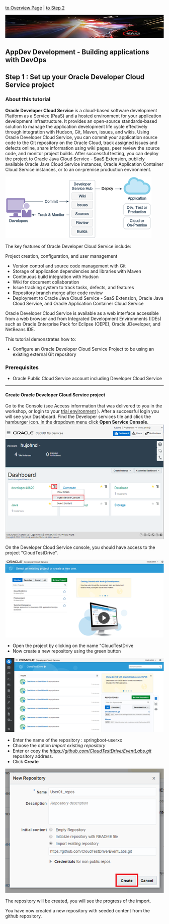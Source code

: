 
[to Overview Page](../Develop.md) | [to Step 2](../springboot-sample/devcs.accs.ci.md)

![](../../common/images/customer.logo2.png)
## AppDev Development - Building applications with DevOps ##
## Step 1 : Set up your Oracle Developer Cloud Service project ##

### About this tutorial ###
**Oracle Developer Cloud Service** is a cloud-based software development Platform as a Service (PaaS) and a hosted environment for your application development infrastructure. It provides an open-source standards-based solution to manage the application development life cycle effectively through integration with Hudson, Git, Maven, issues, and wikis. Using Oracle Developer Cloud Service, you can commit your application source code to the Git repository on the Oracle Cloud, track assigned issues and defects online, share information using wiki pages, peer review the source code, and monitor project builds. After successful testing, you can deploy the project to Oracle Java Cloud Service - SaaS Extension, publicly available Oracle Java Cloud Service instances, Oracle Application Container Cloud Service instances, or to an on-premise production environment.

![](images/00.dcs.png)

The key features of Oracle Developer Cloud Service include:

Project creation, configuration, and user management

+ Version control and source code management with Git
+ Storage of application dependencies and libraries with Maven
+ Continuous build integration with Hudson
+ Wiki for document collaboration
+ Issue tracking system to track tasks, defects, and features
+ Repository branch merge after code review
+ Deployment to Oracle Java Cloud Service - SaaS Extension, Oracle Java Cloud Service, and Oracle Application Container Cloud Service

Oracle Developer Cloud Service is available as a web interface accessible from a web browser and from Integrated Development Environments (IDEs) such as Oracle Enterprise Pack for Eclipse (OEPE), Oracle JDeveloper, and NetBeans IDE.

This tutorial demonstrates how to:

- Configure an Oracle Developer Cloud Service Project to be using an existing external Git repository

### Prerequisites ###

- Oracle Public Cloud Service account including Developer Cloud Service

----

#### Create Oracle Developer Cloud Service project ####

Go to the Console (see Access inforrmation that was delivered to you in the workshop, or login to your [trial environment](https://cloud.oracle.com/sign-in) ). After a successful login you will see your Dashboard. Find the Developer services tile and click the hamburger icon. In the dropdown menu click **Open Service Console**.
![](images/01.dashboard.png)

On the Developer Cloud Service console, you should have access to the project "CloudTestDrive".

![](images/dev001.png)

+ Open the project by clicking on the name "CloudTestDrive
+ Now create a new repository using the green button

![](images/dev002.png)

+ Enter the name of the repository : springboot-userxx
+ Choose the option *Import existing repository*
+ Enter or copy the *https://github.com/CloudTestDrive/EventLabs.git* repository address.
+ Click **Create**

![](images/dev003.png)

The repository will be created, you will see the progress of the import.

You have now created a new repository with seeded content from the github repository.

